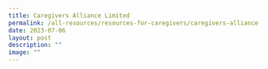 ```yaml
---
title: Caregivers Alliance Limited
permalink: /all-resources/resources-for-caregivers/caregivers-alliance-limited/
date: 2023-07-06
layout: post
description: ""
image: ""
---
```

